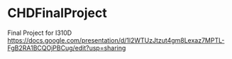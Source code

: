 # CHDFinalProject
Final Project for I310D
https://docs.google.com/presentation/d/1l2WTUzJtzut4gm8Lexaz7MPTL-FgB2RA1BCQOjPBCug/edit?usp=sharing 
